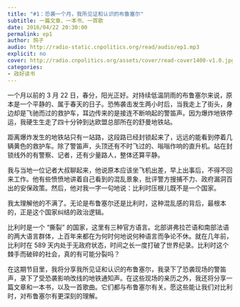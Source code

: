 ```yaml
---
title: "#1：恐袭一个月，我所见证和认识的布鲁塞尔"
subtitle: 一篇文章、一本书、一首歌
date: 2016/04/22 20:30:00
permalink: ep1
author: 鸽子
audio: http://radio-static.cnpolitics.org/read/audio/ep1.mp3
explicit: no
cover: http://radio.cnpolitics.org/assets/cover/read-cover1400-v1.0.jpg
categories:
- 政好读书
---
```


一个月以前的 3 月 22 日，春分，阳光正好。对持续低温阴雨的布鲁塞尔来说，原本是一个平静的、属于春天的日子。恐怖袭击发生两小时后，当我走上了街头，身边却是飞驰而过的救护车，耳边传来的是接连不断响起的警笛声。因为爆炸地铁停运，我硬生生走了四十分钟到达欧盟总部所在的舒曼地铁站。

距离爆炸发生的地铁站只有一站路，这段路已经封锁起来了，远远的能看到停着几辆黄色的救护车。除了警笛声，头顶还有不时飞过的、嗡嗡作响的直升机。站在封锁线外的有警察、记者，还有少量路人，整体还算平静。

我与当地一位记者大叔聊起来，他说原本应该坐飞机出差，早上出事后，不得不回来工作。他有些愤愤地讲着自己看到的混乱景象，批评警方搜捕不力、政府漏洞百出的安保政策。然后，他对我一字一句地说：比利时压根儿既不是一个国家。

我太理解他的不满了。无论是布鲁塞尔还是比利时，这种混乱感的背后，最根本的，正是这个国家纠结的政治逻辑。

比利时是一个 “撕裂” 的国家，这里有三种官方语言。北部讲弗拉芒语和南部法语的两大语言群体，上百年来都在为何时何地说何种语言而争论不休。就在几年前，比利时在 589 天内处于无政府状态，时间之长一度打破了世界纪录。比利时这个棘手而破碎的社会，真的有可能分裂吗？

在这期节目里，我将分享我所见证和认识的布鲁塞尔，我录下了恐袭现场的警笛声，录下了受恐袭影响改线的地铁通知声。在这些现场的亲历之外，我还将分享一篇文章和一本书，以及一首歌曲。它们都与布鲁塞尔有关。愿这些能让我们对比利时，对布鲁塞尔有更深刻的理解。

